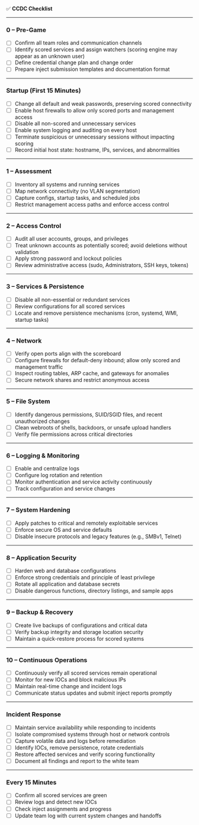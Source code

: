 ✅ **CCDC Checklist**

---

### **0 – Pre-Game**

- [ ] Confirm all team roles and communication channels
- [ ] Identify scored services and assign watchers (scoring engine may appear as an unknown user)
- [ ] Define credential change plan and change order
- [ ] Prepare inject submission templates and documentation format

---

### **Startup (First 15 Minutes)**

- [ ] Change all default and weak passwords, preserving scored connectivity
- [ ] Enable host firewalls to allow only scored ports and management access
- [ ] Disable all non-scored and unnecessary services
- [ ] Enable system logging and auditing on every host
- [ ] Terminate suspicious or unnecessary sessions without impacting scoring
- [ ] Record initial host state: hostname, IPs, services, and abnormalities

---

### **1 – Assessment**

- [ ] Inventory all systems and running services
- [ ] Map network connectivity (no VLAN segmentation)
- [ ] Capture configs, startup tasks, and scheduled jobs
- [ ] Restrict management access paths and enforce access control

---

### **2 – Access Control**

- [ ] Audit all user accounts, groups, and privileges
- [ ] Treat unknown accounts as potentially scored; avoid deletions without validation
- [ ] Apply strong password and lockout policies
- [ ] Review administrative access (sudo, Administrators, SSH keys, tokens)

---

### **3 – Services & Persistence**

- [ ] Disable all non-essential or redundant services
- [ ] Review configurations for all scored services
- [ ] Locate and remove persistence mechanisms (cron, systemd, WMI, startup tasks)

---

### **4 – Network**

- [ ] Verify open ports align with the scoreboard
- [ ] Configure firewalls for default-deny inbound; allow only scored and management traffic
- [ ] Inspect routing tables, ARP cache, and gateways for anomalies
- [ ] Secure network shares and restrict anonymous access

---

### **5 – File System**

- [ ] Identify dangerous permissions, SUID/SGID files, and recent unauthorized changes
- [ ] Clean webroots of shells, backdoors, or unsafe upload handlers
- [ ] Verify file permissions across critical directories

---

### **6 – Logging & Monitoring**

- [ ] Enable and centralize logs
- [ ] Configure log rotation and retention
- [ ] Monitor authentication and service activity continuously
- [ ] Track configuration and service changes

---

### **7 – System Hardening**

- [ ] Apply patches to critical and remotely exploitable services
- [ ] Enforce secure OS and service defaults
- [ ] Disable insecure protocols and legacy features (e.g., SMBv1, Telnet)

---

### **8 – Application Security**

- [ ] Harden web and database configurations
- [ ] Enforce strong credentials and principle of least privilege
- [ ] Rotate all application and database secrets
- [ ] Disable dangerous functions, directory listings, and sample apps

---

### **9 – Backup & Recovery**

- [ ] Create live backups of configurations and critical data
- [ ] Verify backup integrity and storage location security
- [ ] Maintain a quick-restore process for scored systems

---

### **10 – Continuous Operations**

- [ ] Continuously verify all scored services remain operational
- [ ] Monitor for new IOCs and block malicious IPs
- [ ] Maintain real-time change and incident logs
- [ ] Communicate status updates and submit inject reports promptly

---

### **Incident Response**

- [ ] Maintain service availability while responding to incidents
- [ ] Isolate compromised systems through host or network controls
- [ ] Capture volatile data and logs before remediation
- [ ] Identify IOCs, remove persistence, rotate credentials
- [ ] Restore affected services and verify scoring functionality
- [ ] Document all findings and report to the white team

---

### **Every 15 Minutes**

- [ ] Confirm all scored services are green
- [ ] Review logs and detect new IOCs
- [ ] Check inject assignments and progress
- [ ] Update team log with current system changes and handoffs
